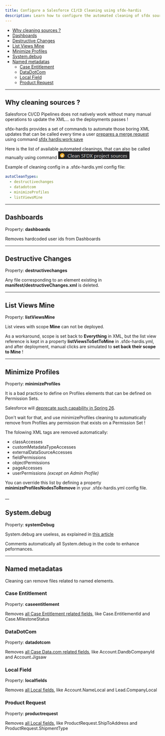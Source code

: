 ```yaml
---
title: Configure a Salesforce CI/CD Cleaning using sfdx-hardis
description: Learn how to configure the automated cleaning of sfdx sources before creating a Merge Request
---
```

<!-- markdownlint-disable MD013 -->

- [Why cleaning sources ?](#why-cleaning-sources-)
- [Dashboards](#dashboards)
- [Destructive Changes](#destructive-changes)
- [List Views Mine](#list-views-mine)
- [Minimize Profiles](#minimize-profiles)
- [System.debug](#systemdebug)
- [Named metadatas](#named-metadatas)
  - [Case Entitlement](#case-entitlement)
  - [DataDotCom](#datadotcom)
  - [Local Field](#local-field)
  - [Product Request](#product-request)

___

## Why cleaning sources ?

Salesforce CI/CD Pipelines does not natively work without many manual operations to update the XML... so the deployments passes !

sfdx-hardis provides a set of commands to automate those boring XML updates that can be called every time a user [prepares a merge request](salesforce-ci-cd-publish-task.md/#prepare-merge-request) using command [sfdx hardis:work:save](https://hardisgroupcom.github.io/sfdx-hardis/hardis/work/save/)

Here is the list of available automated cleanings, that can also be called manually using command ![](assets/images/btn-clean-sources.jpg)

Example of cleaning config in a .sfdx-hardis.yml config file:

```yaml
autoCleanTypes:
  - destructivechanges
  - datadotcom
  - minimizeProfiles
  - listViewsMine
```
___

## Dashboards

Property: **dashboards**

Removes hardcoded user ids from Dashboards

___

## Destructive Changes

Property: **destructivechanges**

Any file corresponding to an element existing in **manifest/destructiveChanges.xml** is deleted.

___

## List Views Mine

Property: **listViewsMine**

List views with scope **Mine** can not be deployed.

As a workaround, scope is set back to **Everything** in XML, but the list view reference is kept in a property **listViewsToSetToMine** in .sfdx-hardis.yml, and after deployment, manual clicks are simulated to **set back their scope to Mine** !

___

## Minimize Profiles

Property: **minimizeProfiles**

It is a bad practice to define on Profiles elements that can be defined on Permission Sets.

Salesforce will [deprecate such capability in Spring 26](https://admin.salesforce.com/blog/2023/permissions-updates-learn-moar-spring-23).

Don't wait for that, and use minimizeProfiles cleaning to automatically remove from Profiles any permission that exists on a Permission Set !

The folowing XML tags are removed automatically:

- classAccesses
- customMetadataTypeAccesses
- externalDataSourceAccesses
- fieldPermissions
- objectPermissions
- pageAccesses
- userPermissions _(except on Admin Profile)_

You can override this list by defining a property **minimizeProfilesNodesToRemove** in your .sfdx-hardis.yml config file.

__

## System.debug

Property: **systemDebug**

System.debug are useless, as explained in [this article](https://medium.com/@michael.bobard/get-rid-of-your-system-debug-with-2-clicks-to-improve-your-performance-80febae76755)

Comments automatically all System.debug in the code to enhance peformances.

___

## Named metadatas

Cleaning can remove files related to named elements.

### Case Entitlement

Property: **caseentitlement**

Removes [all Case Entitlement related fields](https://github.com/hardisgroupcom/sfdx-hardis/blob/main/defaults/clean/caseentitlement.json), like Case.EntitlementId and Case.MilestoneStatus

### DataDotCom

Property: **datadotcom**

Removes [all Case Data.com related fields](https://github.com/hardisgroupcom/sfdx-hardis/blob/main/defaults/clean/datadotcom.json), like Account.DandbCompanyId and Account.Jigsaw

### Local Field

Property: **localfields**

Removes [all Local fields](https://github.com/hardisgroupcom/sfdx-hardis/blob/main/defaults/clean/localfields.json), like Account.NameLocal and Lead.CompanyLocal

### Product Request

Property: **productrequest**

Removes [all Local fields](https://github.com/hardisgroupcom/sfdx-hardis/blob/main/defaults/clean/localfields.json), like ProductRequest.ShipToAddress and ProductRequest.ShipmentType
